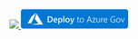 <a href="https://portal.azure.com/#create/Microsoft.Template/uri/https%3A%2F%2Fraw.githubusercontent.com%2FAirGateTech%2FSentinel%2Fmain%2FPlaybooks%2FSentinel-InvestigateIP-Notification%2Fazuredeploy.json" target="_blank">
    <img src="https://aka.ms/deploytoazurebutton""/>
</a>
<a href="https://portal.azure.com/#create/Microsoft.Template/uri/https%3A%2F%2Fraw.githubusercontent.com%2FAirGateTech%2FSentinel%2Fmain%2FPlaybooks%2FSentinel-InvestigateIP-Notification%2Fazuredeploy.json?token=ANOWDUWNW3OTEMRZN3K6NJK7UGQGK" target="_blank">
<img src="https://raw.githubusercontent.com/Azure/azure-quickstart-templates/master/1-CONTRIBUTION-GUIDE/images/deploytoazuregov.png"/>
</a>

#
